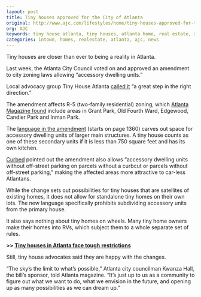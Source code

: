 ```yaml
---
layout: post
title: Tiny houses approved for the City of Atlanta
original: http://www.ajc.com/lifestyles/home/tiny-houses-approved-for-the-city-atlanta/YV3R566xDh1zDj1CRJy5OK/
org: AJC
keywords: tiny house atlanta, tiny houses, atlanta home, real estate, zoning rules
categories: intown, homes, realestate, atlanta, ajc, news
---
```


Tiny houses are closer than ever to being a reality in Atlanta.  

<!--break-->

Last week, the Atlanta City Council voted on and approved an amendment to city zoning laws allowing “accessory dwelling units.”

Local advocacy group Tiny House Atlanta [called it](https://www.facebook.com/tinyhouseatlanta/photos/a.287123754817991.1073741828.280312608832439/625018347695195/?type=3) “a great step in the right direction.” 

The amendment affects R-5 (two-family residential) zoning, which [Atlanta Magazine found](http://www.atlantamagazine.com/homeandgarden/tiny-houses-now-allowed-atlanta-sort/) include areas in Grant Park, Old Fourth Ward, Edgewood, Candler Park and Inman Park. 

The [language in the amendment](http://atlantacityga.iqm2.com/Citizens/FileOpen.aspx?Type=1&ID=1904&Inline=True) (starts on page 1360) carves out space for accessory dwelling units of larger main structures. A tiny house counts as one of these secondary units if it is less than 750 square feet and has its own kitchen. 

[Curbed](https://atlanta.curbed.com/2017/5/3/15525700/tiny-house-atlanta-construction-permitted-duplex-r-5) pointed out the amendment also allows “accessory dwelling units without off-street parking on parcels without a curbcut or parcels without off-street parking,” making the affected areas more attractive to car-less Atlantans. 

While the change sets out possibilities for tiny houses that are satellites of existing homes, it does not allow for standalone tiny homes on their own lots. The new language specifically prohibits subdividing accessory units from the primary house. 

It also says nothing about tiny homes on wheels. Many tiny home owners make their homes into RVs, which subject them to a whole separate set of rules.

**﻿&gt;&gt; [Tiny houses in Atlanta face tough](http://www.ajc.com/business/real-estate/tiny-houses-atlanta-face-tough-restrictions/uFmVaSdBYAQNcIZC9snb6L/)**[ **restrictions﻿**](http://www.ajc.com/business/real-estate/tiny-houses-atlanta-face-tough-restrictions/uFmVaSdBYAQNcIZC9snb6L/)   

Still, tiny house advocates said they are happy with the changes. 

“The sky’s the limit to what’s possible,” Atlanta city councilman Kwanza Hall, the bill’s sponsor, told Atlanta magazine. “It’s just up to us as a community to figure out what we want to do, what we envision in the future, and opening up as many possibilities as we can dream up.”